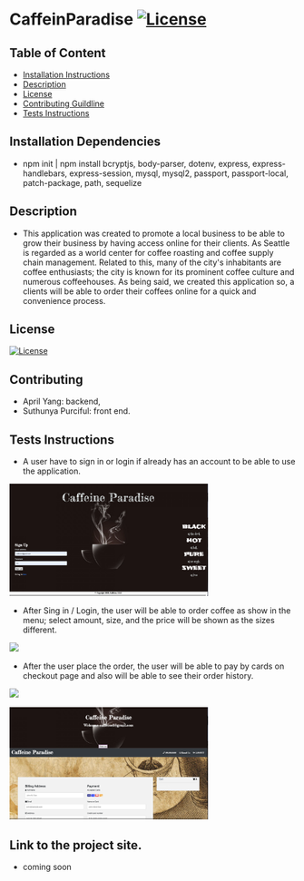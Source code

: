 # CaffeinParadise [![License](https://img.shields.io/badge/License-MIT%201.0-lightblue.svg)](https://www.boost.org/LICENSE_1_0.txt)


## Table of Content

* [Installation Instructions](#Installation-Instruction)
* [Description](#Description )
* [License](#License)
* [Contributing Guildline](#Contributing-Guildline)
* [Tests Instructions](#Tests-Instructions)


## Installation Dependencies
* npm init | npm install bcryptjs, body-parser, dotenv, express, express-handlebars, express-session, mysql, mysql2, passport, passport-local, patch-package, path, sequelize


## Description
* This application was created to promote a local business to be able to grow their business by having access online for their clients. As Seattle is regarded as a world center for coffee roasting and coffee supply chain management. Related to this, many of the city's inhabitants are coffee enthusiasts; the city is known for its prominent coffee culture and numerous coffeehouses. As being said, we created this application so, a clients will be able to order their coffees online for a quick and convenience process.


## License
[![License](https://img.shields.io/badge/License-MIT%201.0-lightblue.svg)](https://www.boost.org/LICENSE_1_0.txt)


## Contributing 
* April Yang:  backend, 
* Suthunya Purciful: front end.


## Tests Instructions
* A user have to sign in or login if already has an account to be able to use the application. <br>

<img src="public/pictures/signUp.png" style="width: 350px;"><br>


* After Sing in / Login, the user will be able to order coffee as show in the menu; select amount, size, and the price will be shown as the sizes different.<br>

<img src="public/pictures/menu.png" style="width: 350px;"><br>


* After the user place the order, the user will be able to pay by cards on checkout page and also will be able to see their order history.<br>

<img src="public/pictures/Screen Shot 2020-12-25 at 4.10.05 AM.png" style="width: 350px;"><br>

<img src="public/pictures/checkout.png" style="width: 350px;"><br>


## Link to the project site. 
* coming soon
